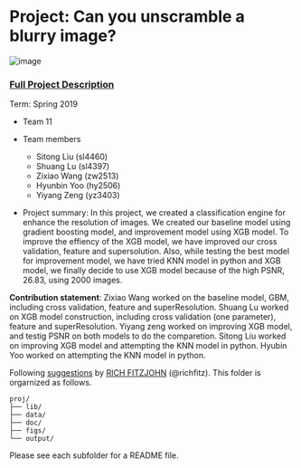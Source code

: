 # Project: Can you unscramble a blurry image? 
![image](figs/example.png)

### [Full Project Description](doc/project3_desc.md)

Term: Spring 2019

+ Team 11
+ Team members
	+ Sitong Liu (sl4460)
	+ Shuang Lu (sl4397)
	+ Zixiao Wang (zw2513)
	+ Hyunbin Yoo (hy2506)
	+ Yiyang Zeng (yz3403)

+ Project summary: In this project, we created a classification engine for enhance the resolution of images. We created our baseline model using gradient boosting model, and improvement model using XGB model. To improve the effiency of the XGB model, we have improved our cross validation, feature and supersolution. Also, while testing the best model for improvement model, we have tried KNN model in python and XGB model, we finally decide to use XGB model because of the high PSNR, 26.83, using 2000 images. 
	
**Contribution statement**: Zixiao Wang worked on the baseline model, GBM, including cross validation, feature and superResolution. Shuang Lu worked on XGB model construction, including cross validation (one parameter), feature and superResolution. Yiyang zeng worked on improving XGB model, and testig PSNR on both models to do the comparetion. Sitong Liu worked on improving XGB model and attempting the KNN model in python. Hyubin Yoo worked on attempting the KNN model in python. 

Following [suggestions](http://nicercode.github.io/blog/2013-04-05-projects/) by [RICH FITZJOHN](http://nicercode.github.io/about/#Team) (@richfitz). This folder is orgarnized as follows.

```
proj/
├── lib/
├── data/
├── doc/
├── figs/
└── output/
```

Please see each subfolder for a README file.
